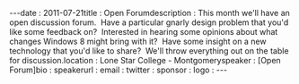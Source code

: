 ---﻿date : 2011-07-21title : Open Forumdescription : This month we'll have an open discussion forum.  Have a particular gnarly design problem that you'd like some feedback on?  Interested in hearing some opinions about what changes Windows 8 might bring with it?  Have some insight on a new technology that you'd like to share?  We'll throw everything out on the table for discussion.location : Lone Star College - Montgomeryspeaker : [Open Forum]bio : speakerurl : email : twitter : sponsor : logo : ---
